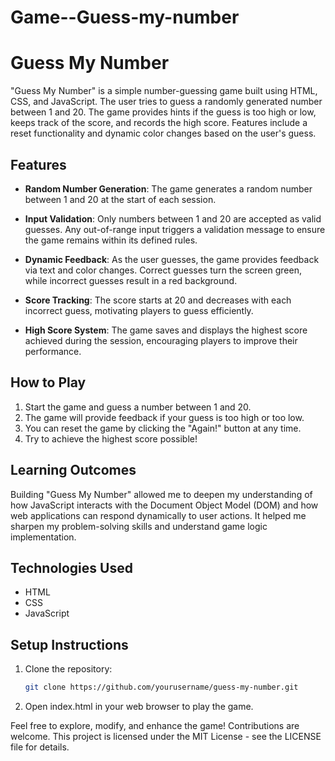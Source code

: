 # Game--Guess-my-number
# Guess My Number

"Guess My Number" is a simple number-guessing game built using HTML, CSS, and JavaScript. The user tries to guess a randomly generated number between 1 and 20. The game provides hints if the guess is too high or low, keeps track of the score, and records the high score. Features include a reset functionality and dynamic color changes based on the user's guess.

## Features

- **Random Number Generation**: The game generates a random number between 1 and 20 at the start of each session.
  
- **Input Validation**: Only numbers between 1 and 20 are accepted as valid guesses. Any out-of-range input triggers a validation message to ensure the game remains within its defined rules.

- **Dynamic Feedback**: As the user guesses, the game provides feedback via text and color changes. Correct guesses turn the screen green, while incorrect guesses result in a red background.

- **Score Tracking**: The score starts at 20 and decreases with each incorrect guess, motivating players to guess efficiently.

- **High Score System**: The game saves and displays the highest score achieved during the session, encouraging players to improve their performance.

## How to Play

1. Start the game and guess a number between 1 and 20.
2. The game will provide feedback if your guess is too high or too low.
3. You can reset the game by clicking the "Again!" button at any time.
4. Try to achieve the highest score possible!

## Learning Outcomes

Building "Guess My Number" allowed me to deepen my understanding of how JavaScript interacts with the Document Object Model (DOM) and how web applications can respond dynamically to user actions. It helped me sharpen my problem-solving skills and understand game logic implementation.

## Technologies Used

- HTML
- CSS
- JavaScript

## Setup Instructions

1. Clone the repository:  
   ```bash
   git clone https://github.com/yourusername/guess-my-number.git
2. Open index.html in your web browser to play the game.
   
Feel free to explore, modify, and enhance the game! Contributions are welcome.
This project is licensed under the MIT License - see the LICENSE file for details.
